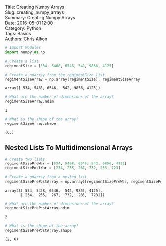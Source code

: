 Title: Creating Numpy Arrays  
Slug: creating_numpy_arrays  
Summary: Creating Numpy Arrays  
Date: 2016-05-01 12:00  
Category: Python  
Tags: Basics  
Authors: Chris Albon  


```python
# Import Modules
import numpy as np
```


```python
# Create a list
regimentSize = [534, 5468, 6546, 542, 9856, 4125]
```


```python
# Create a ndarray from the regimentSize list
regimentSizeArray = np.array(regimentSize); regimentSizeArray
```




    array([ 534, 5468, 6546,  542, 9856, 4125])




```python
# What are the number of dimensions of the array?
regimentSizeArray.ndim
```




    1




```python
# What is the shape of the array?
regimentSizeArray.shape
```




    (6,)



## Nested Lists To Multidimensional Arrays


```python
# Create two lists
regimentSizePreWar = [534, 5468, 6546, 542, 9856, 4125]
regimentSizePostWar = [234, 255, 267, 732, 235, 723]
```


```python
# Create a ndarray from a nested list
regimentSizePrePostArray = np.array([regimentSizePreWar, regimentSizePostWar]); regimentSizePrePostArray
```




    array([[ 534, 5468, 6546,  542, 9856, 4125],
           [ 234,  255,  267,  732,  235,  723]])




```python
# What are the number of dimensions of the array?
regimentSizePrePostArray.ndim
```




    2




```python
# What is the shape of the array?
regimentSizePrePostArray.shape
```




    (2, 6)


